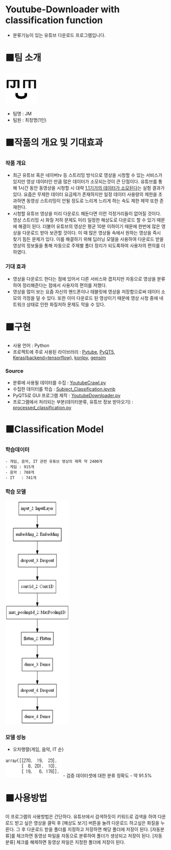 # Youtube-Downloader with classification function
- 분류기능이 있는 유튜브 다운로드 프로그램입니다.

# ⬛️팀 소개
<img src="photo/MyPic.png" width="100" height="100">  

- 팀명 : JM  
- 팀원 : 최정명(1인)  

# ⬛️작품의 개요 및 기대효과  
  ### 작품 개요  
  - 최근 유튜브 혹은 네이버tv 등 스트리밍 방식으로 영상을 시청할 수 있는 서비스가 있지만 영상 데이터인 만큼 많은 데이터가 소모되는것이 큰 단점이다. 유튜브를 통해 1시간 동안 동영상을 시청할 시 대략 [1.1기가의 데이터가 소모된다](https://mynotepad.tistory.com/448)는 실험 결과가 있다. 요즘은 무제한 데이터 요금제가 존재하지만 일정 데이터 사용량의 제한을 초과하면 동영상 스트리밍이 안될 정도로 느리게 느리게 하는 속도 제한 제약 또한 존재한다.
  - 시청할 유튜브 영상을 미리 다운로드 해둔다면 이런 걱정거리들이 없어질 것이다. 영상 스트리밍 시 화질 저하 문제도 미리 일정한 해상도로 다운로드 할 수 있기 때문에 해결이 된다. 더불어 유튜브의 영상은 평균 10분 이하이기 때문에 한번에 많은 영상을 다운로드 받아 보관할 것이다. 이 때 많은 영상들 속에서 원하는 영상을 즉시 찾기 힘든 문제가 있다. 이를 해결하기 위해 딥러닝 모델을 사용하여 다운로드 받을 영상의 정보들을 통해 자동으로 주제별 폴더 정리가 되도록하여 사용자의 편의를 더하였다.  
  
  ### 기대 효과  
  - 영상을 다운로드 한다는 점에 있어서 다른 서비스와 겹치지만 자동으로 영상을 분류하여 정리해준다는 점에서 사용자의 편의를 저했다.
  - 영상을 많이 보는 요즘 자신의 핸드폰이나 태블릿에 영상을 저장함으로써 데이터 소모의 걱정을 덜 수 있다. 또한 이미 다운로드 된 영상이기 때문에 영상 시청 중에 네트워크 상태로 인한 화질저하 문제도 막을 수 있다.
  
  
  
# ⬛️구현
  - 사용 언어 : Python
  - 프로젝트에 주로 사용된 라이브러리 : [Pytube](https://python-pytube.readthedocs.io/en/latest/), [PyQT5](https://pypi.org/project/PyQt5/), [Keras(backend=tensorflow)](https://www.tensorflow.org/guide/keras?hl=ko), [konlpy](https://konlpy-ko.readthedocs.io/ko/v0.4.3/), [gensim](https://pypi.org/project/gensim/)
  ### Source
  - 분류에 사용될 데이터를 수집 : [YoutubeCrawl.py](https://github.com/JeongMyeong/Youtube-Downloader/blob/master/YoutubeCrawl.py)
  - 수집한 데이터를 학습 : [Subject_Classification.ipynb](https://github.com/JeongMyeong/Youtube-Downloader/blob/master/Subject_Classification.ipynb)
  - PyQT5로 GUI 프로그램 제작 : [YoutubeDownloader.py](https://github.com/JeongMyeong/Youtube-Downloader/blob/master/YoutubeDownloader.py)
  - 프로그램에서 처리되는 부분(데이터분류, 유튜브 정보 받아오기) : [processed_classification.py](https://github.com/JeongMyeong/Youtube-Downloader/blob/master/processed_classification.py)
 
# ⬛️Classification Model
  ### 학습데이터
    - 게임, 음악, IT 관련 유튜브 영상의 제목 약 2400개
    - 게임 : 915개
    - 음악 : 788개
    - IT   : 741개
  ### 학습 모델  
   <img src="photo/model.png" width="200" height="700"> 
  
  ### 모델 성능
   - 오차행렬(게임, 음악, IT 순)
   <img src="photo/confusion_matrix.png" width="177" height="64"> 
   - 검증 데이터셋에 대한 분류 정확도  
     - 약 91.5%  
     
# ⬛️사용방법
  이 프로그램의 사용방법은 간단하다. 유튜브에서 검색하듯이 키워드로 검색을 하여 다운로드 받고 싶은 영상을 클릭 후 [해상도 보기] 버튼을 눌려 다운로드 하고싶은 화질을 누른다. 그 후 다운로드 받을 폴더를 지정하고 저장하면 해당 폴더에 저장이 된다. [자동분류]를 체크하면 동영상 파일을 자동으로 분류하여 폴더가 생성되고 저장이 된다. [자동분류] 체크를 해제하면 동영상 파일은 지정한 폴더에 저장이 된다.
